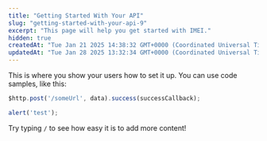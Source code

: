 ```yaml
---
title: "Getting Started With Your API"
slug: "getting-started-with-your-api-9"
excerpt: "This page will help you get started with IMEI."
hidden: true
createdAt: "Tue Jan 21 2025 14:38:32 GMT+0000 (Coordinated Universal Time)"
updatedAt: "Tue Jan 28 2025 13:32:34 GMT+0000 (Coordinated Universal Time)"
---
```

This is where you show your users how to set it up. You can use code samples, like this:

```javascript
$http.post('/someUrl', data).success(successCallback);

alert('test');
```

Try typing `/` to see how easy it is to add more content!
